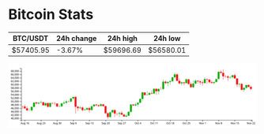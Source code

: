 # Bitcoin Stats

BTC/USDT|24h change|24h high|24h low|
|---|---|---|---|
|$57405.95|-3.67%|$59696.69|$56580.01|

<img src="./chart.svg">
